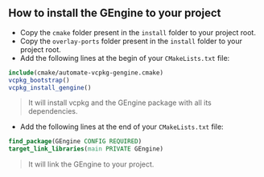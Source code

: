 ## How to install the GEngine to your project

- Copy the `cmake` folder present in the `install` folder to your project root.
- Copy the `overlay-ports` folder present in the `install` folder to your project root.
- Add the following lines at the begin of your `CMakeLists.txt` file:

```cmake
include(cmake/automate-vcpkg-gengine.cmake)
vcpkg_bootstrap()
vcpkg_install_gengine()
```

> It will install vcpkg and the GEngine package with all its dependencies.

- Add the following lines at the end of your `CMakeLists.txt` file:

```cmake
find_package(GEngine CONFIG REQUIRED)
target_link_libraries(main PRIVATE GEngine)
```

> It will link the GEngine to your project.
